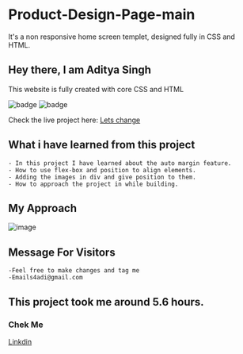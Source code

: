 # Product-Design-Page-main

It's a non responsive home screen templet, designed fully in CSS and HTML.

## Hey there, I am Aditya Singh

This website is fully created with core CSS and HTML


![badge](https://img.shields.io/badge/Project2-Restorent%20-yellow)
![badge](https://img.shields.io/badge/HTML-CSS-green)


Check the live project here: [Lets change](https://productdesignpagemainbyaditya.netlify.app/)



## What i have learned from this project

    - In this project I have learned about the auto margin feature.
    - How to use flex-box and position to align elements.
    - Adding the images in div and give position to them.
    - How to approach the project in while building.

## My Approach

![image](./assets/approach.png)

## Message For Visitors
    -Feel free to make changes and tag me
    -Emails4adi@gmail.com

## This project took me around 5.6 hours.

### Chek Me  

[Linkdin](https://www.linkedin.com/in/codeman-aditya/)
